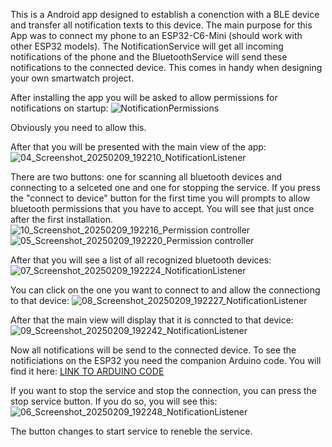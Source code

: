This is a Android app designed to establish a conenction with a BLE device and transfer all notification texts to this device. 
The main purpose for this App was to connect my phone to an ESP32-C6-Mini (should work with other ESP32 models). 
The NotificationService will get all incoming notifications of the phone and the BluetoothService will send these notifications to the connected device.
This comes in handy when designing your own smartwatch project.

After installing the app you will be asked to allow permissions for notifications on startup:
![NotificationPermissions](https://github.com/user-attachments/assets/591a1a3e-90c8-496c-9d29-fd16cc9eea36)

Obviously you need to allow this.

After that you will be presented with the main view of the app:
![04_Screenshot_20250209_192210_NotificationListener](https://github.com/user-attachments/assets/8e975c05-b8ea-4ff5-ac6b-e5014b910b79)


There are two buttons: one for scanning all bluetooth devices and connecting to a selceted one and one for stopping the service.
If you press the "connect to device" button for the first time you will prompts to allow bluetooth permissions that you have to accept.
You will see that just once after the first installation.
![10_Screenshot_20250209_192216_Permission controller](https://github.com/user-attachments/assets/86ba3350-e1f8-4f0f-a81e-c2dd4eb0a0cd)
![05_Screenshot_20250209_192220_Permission controller](https://github.com/user-attachments/assets/a875c791-5e57-472c-a9e8-b2981f2d448e)


After that you will see a list of all recognized bluetooth devices:
![07_Screenshot_20250209_192224_NotificationListener](https://github.com/user-attachments/assets/cf9f1de8-b9bf-4498-942a-ac314a1413dc)


You can click on the one you want to connect to and allow the connectiong to that device:
![08_Screenshot_20250209_192227_NotificationListener](https://github.com/user-attachments/assets/5130c361-95e8-42aa-91e6-ebd4b0fddd2c)


After that the main view will display that it is conncted to that device:
![09_Screenshot_20250209_192242_NotificationListener](https://github.com/user-attachments/assets/e08a1b2e-e000-40d9-91b7-bd22995e551a)


Now all notifications will be send to the connected device.
To see the notificiations on the ESP32 you need the companion Arduino code. You will find it here: [LINK TO ARDUINO CODE](https://github.com/JoK-rgb/ESPNotification-Arduino)

If you want to stop the service and stop the connection, you can press the stop service button. If you do so, you will see this:
![06_Screenshot_20250209_192248_NotificationListener](https://github.com/user-attachments/assets/7854ed4f-1f8e-42fc-b297-b60320799f04)


The button changes to start service to reneble the service.
